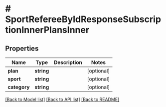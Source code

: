# # SportRefereeByIdResponseSubscriptionInnerPlansInner

## Properties

Name | Type | Description | Notes
------------ | ------------- | ------------- | -------------
**plan** | **string** |  | [optional]
**sport** | **string** |  | [optional]
**category** | **string** |  | [optional]

[[Back to Model list]](../../README.md#models) [[Back to API list]](../../README.md#endpoints) [[Back to README]](../../README.md)
